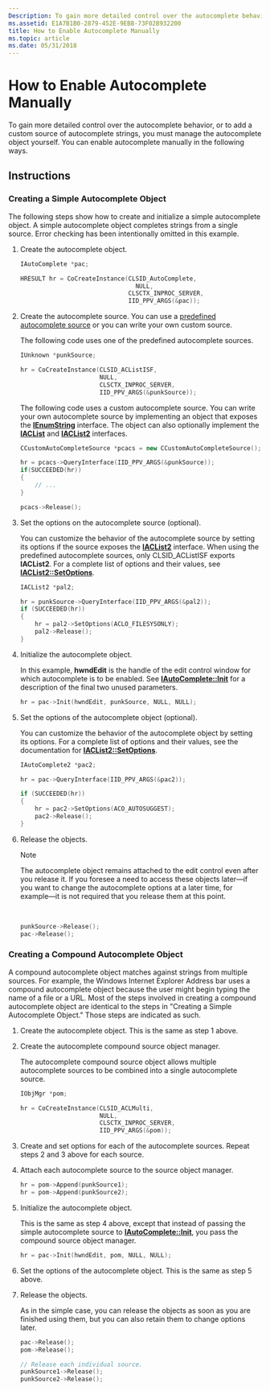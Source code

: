 ```yaml
---
Description: To gain more detailed control over the autocomplete behavior, or to add a custom source of autocomplete strings, you must manage the autocomplete object yourself.
ms.assetid: E1A7B1B0-2879-452E-9EBB-73F02B932200
title: How to Enable Autocomplete Manually
ms.topic: article
ms.date: 05/31/2018
---
```


# How to Enable Autocomplete Manually

To gain more detailed control over the autocomplete behavior, or to add a custom source of autocomplete strings, you must manage the autocomplete object yourself. You can enable autocomplete manually in the following ways.

## Instructions

### Creating a Simple Autocomplete Object

The following steps show how to create and initialize a simple autocomplete object. A simple autocomplete object completes strings from a single source. Error checking has been intentionally omitted in this example.

1.  Create the autocomplete object.

    ```C++
    IAutoComplete *pac;

    HRESULT hr = CoCreateInstance(CLSID_AutoComplete, 
                                    NULL, 
                                  CLSCTX_INPROC_SERVER,
                                  IID_PPV_ARGS(&pac));
    ```

    

2.  Create the autocomplete source. You can use a [predefined autocomplete source](ac-ovw.md) or you can write your own custom source.

    The following code uses one of the predefined autocomplete sources.

    ```C++
    IUnknown *punkSource;

    hr = CoCreateInstance(CLSID_ACListISF, 
                          NULL, 
                          CLSCTX_INPROC_SERVER,
                          IID_PPV_ARGS(&punkSource));
    ```

    

    The following code uses a custom autocomplete source. You can write your own autocomplete source by implementing an object that exposes the [**IEnumString**](https://msdn.microsoft.com/library/ms687257(v=VS.85).aspx) interface. The object can also optionally implement the [**IACList**](https://msdn.microsoft.com/library/Bb776378(v=VS.85).aspx) and [**IACList2**](https://msdn.microsoft.com/library/Bb776375(v=VS.85).aspx) interfaces.

    ```C++
    CCustomAutoCompleteSource *pcacs = new CCustomAutoCompleteSource();

    hr = pcacs->QueryInterface(IID_PPV_ARGS(&punkSource));
    if(SUCCEEDED(hr))
    {
        // ...
    }

    pcacs->Release();
    ```

    

3.  Set the options on the autocomplete source (optional).

    You can customize the behavior of the autocomplete source by setting its options if the source exposes the [**IACList2**](https://msdn.microsoft.com/library/Bb776375(v=VS.85).aspx) interface. When using the predefined autocomplete sources, only CLSID\_ACListISF exports **IACList2**. For a complete list of options and their values, see [**IACList2::SetOptions**](https://msdn.microsoft.com/library/Bb776376(v=VS.85).aspx).

    ```C++
    IACList2 *pal2;

    hr = punkSource->QueryInterface(IID_PPV_ARGS(&pal2));
    if (SUCCEEDED(hr))
    {
        hr = pal2->SetOptions(ACLO_FILESYSONLY);
        pal2->Release();
    }
    ```

    

4.  Initialize the autocomplete object.

    In this example, **hwndEdit** is the handle of the edit control window for which autocomplete is to be enabled. See [**IAutoComplete::Init**](/windows/desktop/api/Shldisp/nf-shldisp-iautocomplete-init) for a description of the final two unused parameters.

    ```C++
    hr = pac->Init(hwndEdit, punkSource, NULL, NULL);
    ```

    

5.  Set the options of the autocomplete object (optional).

    You can customize the behavior of the autocomplete object by setting its options. For a complete list of options and their values, see the documentation for [**IACList2::SetOptions**](https://msdn.microsoft.com/library/Bb776376(v=VS.85).aspx).

    ```C++
    IAutoComplete2 *pac2;

    hr = pac->QueryInterface(IID_PPV_ARGS(&pac2));

    if (SUCCEEDED(hr))
    {
        hr = pac2->SetOptions(ACO_AUTOSUGGEST);
        pac2->Release();
    }
    ```

    

6.  Release the objects.

    > [!Note]  
    > The autocomplete object remains attached to the edit control even after you release it. If you foresee a need to access these objects later—if you want to change the autocomplete options at a later time, for example—it is not required that you release them at this point.

     

    ```C++
    punkSource->Release();
    pac->Release();
    ```

    

### Creating a Compound Autocomplete Object

A compound autocomplete object matches against strings from multiple sources. For example, the Windows Internet Explorer Address bar uses a compound autocomplete object because the user might begin typing the name of a file or a URL. Most of the steps involved in creating a compound autocomplete object are identical to the steps in "Creating a Simple Autocomplete Object." Those steps are indicated as such.

1.  Create the autocomplete object. This is the same as step 1 above.

2.  Create the autocomplete compound source object manager.

    The autocomplete compound source object allows multiple autocomplete sources to be combined into a single autocomplete source.

    ```C++
    IObjMgr *pom;

    hr = CoCreateInstance(CLSID_ACLMulti, 
                          NULL, 
                          CLSCTX_INPROC_SERVER,
                          IID_PPV_ARGS(&pom));
    ```

    

3.  Create and set options for each of the autocomplete sources. Repeat steps 2 and 3 above for each source.

4.  Attach each autocomplete source to the source object manager.

    ```C++
    hr = pom->Append(punkSource1);
    hr = pom->Append(punkSource2);
    ```

    

5.  Initialize the autocomplete object.

    This is the same as step 4 above, except that instead of passing the simple autocomplete source to [**IAutoComplete::Init**](/windows/desktop/api/Shldisp/nf-shldisp-iautocomplete-init), you pass the compound source object manager.

    ```C++
    hr = pac->Init(hwndEdit, pom, NULL, NULL);
    ```

    

6.  Set the options of the autocomplete object. This is the same as step 5 above.

7.  Release the objects.

    As in the simple case, you can release the objects as soon as you are finished using them, but you can also retain them to change options later.

    ```C++
    pac->Release();
    pom->Release();

    // Release each individual source.
    punkSource1->Release(); 
    punkSource2->Release();
    ```

    

 

 



